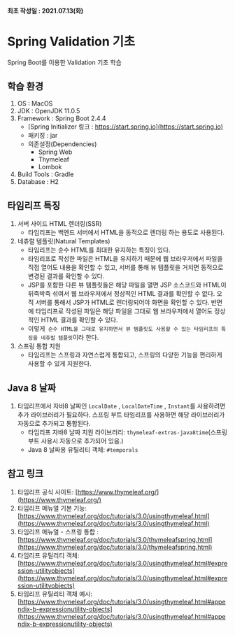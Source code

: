 #### 최초 작성일 : 2021.07.13(화)

# Spring Validation 기초

Spring Boot를 이용한 Validation 기초 학습

## 학습 환경

1. OS : MacOS
2. JDK : OpenJDK 11.0.5
3. Framework : Spring Boot 2.4.4
    - [Spring Initializer 링크 : https://start.spring.io](https://start.spring.io)
    - 패키징 : jar
    - 의존설정(Dependencies)
        - Spring Web
        - Thymeleaf
        - Lombok
4. Build Tools : Gradle
5. Database : H2

## 타임리프 특징

1. 서버 사이드 HTML 렌더링(SSR)
    - 타임리프는 백엔드 서버에서 HTML을 동적으로 렌더링 하는 용도로 사용된다.
2. 네츄럴 템플릿(Natural Templates)
    - 타임리프는 순수 HTML를 최대한 유지하는 특징이 있다.
    - 타임리프로 작성한 파일은 HTML을 유지하기 때문에 웹 브라우저에서 파일을 직접 열어도 내용을 확인할 수 있고, 서버를 통해 뷰 템플릿을 거치면 동적으로 변경된 결과를 확인할 수 있다.
    - JSP를 포함한 다른 뷰 템플릿들은 해당 파일을 열면 JSP 소스코드와 HTML이 뒤죽박죽 섞여서 웹 브라우저에서 정상적인 HTML 결과를 확인할 수 없다. 오직 서버를 통해서 JSP가 HTML로
      렌더링되어야 화면을 확인할 수 있다. 반면에 타임리프로 작성된 파일은 해당 파일을 그대로 웹 브라우저에서 열어도 정상적인 HTML 결과를 확인할 수 있다.
    - 이렇게` 순수 HTML을 그대로 유지하면서 뷰 템플릿도 사용할 수 있는 타임리프의 특징을 네츄럴 템플릿`이라 한다.
3. 스프링 통합 지원
    - 타임리프는 스프링과 자연스럽게 통합되고, 스프링의 다양한 기능을 편리하게 사용할 수 있게 지원한다.

## Java 8 날짜

1. 타임리프에서 자바8 날짜인 `LocalDate` , `LocalDateTime` , `Instant`를 사용하려면 추가 라이브러리가 필요하다. 스프링 부트 타임리프를 사용하면 해당 라이브러리가 자동으로 추가되고
   통합된다.
    - 타임리프 자바8 날짜 지원 라이브러리: `thymeleaf-extras-java8time`(스프링 부트 사용시 자동으로 추가되어 있음.)
    - Java 8 날짜용 유틸리티 객체: `#temporals`

## 참고 링크

1. 타임리프 공식 사이트: [https://www.thymeleaf.org/](https://www.thymeleaf.org/)
2. 타임리프 메뉴얼 기본
   기능: [https://www.thymeleaf.org/doc/tutorials/3.0/usingthymeleaf.html](https://www.thymeleaf.org/doc/tutorials/3.0/usingthymeleaf.html)
3. 타임리프 메뉴얼 - 스프링
   통합 : [https://www.thymeleaf.org/doc/tutorials/3.0/thymeleafspring.html](https://www.thymeleaf.org/doc/tutorials/3.0/thymeleafspring.html)
4. 타임리프 유틸리티
   객체: [https://www.thymeleaf.org/doc/tutorials/3.0/usingthymeleaf.html#expression-utilityobjects](https://www.thymeleaf.org/doc/tutorials/3.0/usingthymeleaf.html#expression-utilityobjects)
5. 타임리프 유틸리티 객체
   예시: [https://www.thymeleaf.org/doc/tutorials/3.0/usingthymeleaf.html#appendix-b-expressionutility-objects](https://www.thymeleaf.org/doc/tutorials/3.0/usingthymeleaf.html#appendix-b-expressionutility-objects)